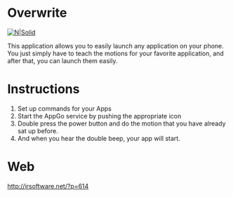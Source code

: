 # Overwrite
[![N|Solid](http://irsoftware.net/wp-content/uploads/2013/02/AppGo.png)](http://irsoftware.net/?p=614)

This application allows you to easily launch any application on your phone.
You just simply have to teach the motions for your favorite application, and after that, you can launch them easily.

# Instructions
1) Set up commands for your Apps
2) Start the AppGo service by pushing the appropriate icon
3) Double press the power button and do the motion that you have already sat up before.
4) And when you hear the double beep, your app will start.

# Web
http://irsoftware.net/?p=614
